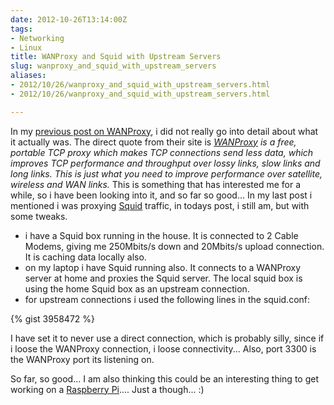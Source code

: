 ```yaml
---
date: 2012-10-26T13:14:00Z
tags:
- Networking
- Linux
title: WANProxy and Squid with Upstream Servers
slug: wanproxy_and_squid_with_upstream_servers
aliases:
- 2012/10/26/wanproxy_and_squid_with_upstream_servers.html
- 2012/10/26/wanproxy_and_squid_with_upstream_servers.html

---
```

 
 

In my [previous post on WANProxy][1], i did not really go into detail about what it actually was. The direct quote from their site is *[WANProxy][2] is a free, portable TCP proxy which makes TCP connections send less data, which improves TCP performance and throughput over lossy links, slow links and long links. This is just what you need to improve performance over satellite, wireless and WAN links.* This is something that has interested me for a while, so i have been looking into it, and so far so good... In my last post i mentioned i was proxying [Squid][3] traffic, in todays post, i still am, but with some tweaks.

* i have a Squid box running in the house. It is connected to 2 Cable Modems, giving me 250Mbits/s down and 20Mbits/s upload connection. It is caching data locally also.
* on my laptop i have Squid running also. It connects to a WANProxy server at home and proxies the Squid server. The local squid box is using the home Squid box as an upstream connection.
* for upstream connections i used the following lines in the squid.conf:

{% gist 3958472 %}

I have set it to never use a direct connection, which is probably silly, since if i loose the WANProxy connection, i loose connectivity... Also, port 3300 is the WANProxy port its listening on. 

So far, so good... I am also thinking this could be an interesting thing to get working on a [Raspberry Pi][4].... Just a though... :)

[1]:http://tiernanotoole.ie/2012/10/24/building_wanproxy_on_ubuntu_12.04.html
[2]:http://www.wanproxy.org
[3]:http://www.squid-cache.org
[4]:http://www.raspberrypi.org
